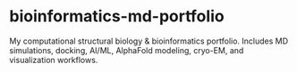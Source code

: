 # bioinformatics-md-portfolio
My computational structural biology &amp; bioinformatics portfolio. Includes MD simulations, docking, AI/ML, AlphaFold modeling, cryo-EM, and visualization workflows.
